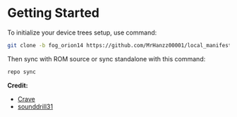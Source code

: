 # Getting Started
To initialize your device trees setup, use command:

```bash
git clone -b fog_orion14 https://github.com/MrHanzz00001/local_manifests.git .repo/local_manifests
```

Then sync with ROM source or sync standalone with this command:

```bash
repo sync
```

**Credit:**
- [Crave](https://foss.crave.io)
- [sounddrill31](https://github.com/sounddrill31)
